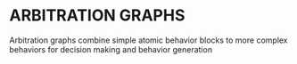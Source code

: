 # ARBITRATION GRAPHS

Arbitration graphs combine simple atomic behavior blocks to more complex behaviors for decision making and behavior generation
